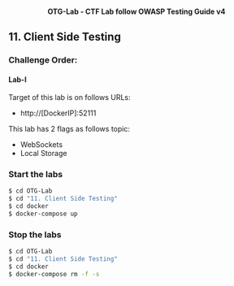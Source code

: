 <h4 align="center">OTG-Lab - CTF Lab follow OWASP Testing Guide v4</h4>

## 11. Client Side Testing

### Challenge Order:

#### Lab-I

Target of this lab is on follows URLs:

- http://[DockerIP]:52111

This lab has 2 flags as follows topic:

- WebSockets
- Local Storage

### Start the labs

```bash
$ cd OTG-Lab
$ cd "11. Client Side Testing"
$ cd docker
$ docker-compose up
```

### Stop the labs

```bash
$ cd OTG-Lab
$ cd "11. Client Side Testing"
$ cd docker
$ docker-compose rm -f -s
```

